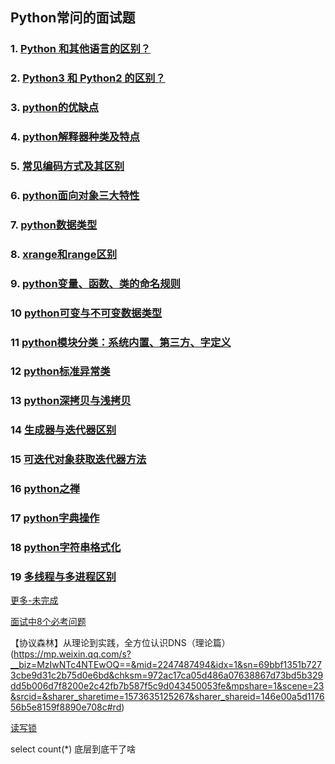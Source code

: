 ## Python常问的面试题
### 1. [Python 和其他语言的区别？](./谈谈Python和其他语言的区别.md)
### 2. [Python3 和 Python2 的区别？](./Python3和Python2的区别.md)
### 3. [python的优缺点](./python的优点和特点.md)
### 4. [python解释器种类及特点](./python解释器种类及特点.md)
### 5. [常见编码方式及其区别](./常用编码及其区别.md)
### 6. [python面向对象三大特性](./python面向对象三大特性.md)
### 7. [python数据类型](./python中数据类型.md)
### 8. [xrange和range区别](./xrange和range区别.md)
### 9. [python变量、函数、类的命名规则](https://github.com/2048JiaLi/PY3_privacy/blob/master/Python%E9%9D%A2%E8%AF%95/%E5%8F%98%E9%87%8F%E3%80%81%E5%87%BD%E6%95%B0%E3%80%81%E7%B1%BB%E7%9A%84%E5%91%BD%E5%90%8D%E8%A7%84%E5%88%99.md)
### 10 [python可变与不可变数据类型](./python可变与不可变数据类型.md)
### 11 [python模块分类：系统内置、第三方、字定义](./python模块分哪三类.md)
### 12 [python标准异常类](./python标准异常类.md)
### 13 [python深拷贝与浅拷贝](./python深拷贝和浅拷贝.md)
### 14 [生成器与迭代器区别](./迭代器与生成器区别.md)
### 15 [可迭代对象获取迭代器方法](./python可迭代对象怎么获取迭代器.md)
### 16 [python之禅](./python之禅.md)
### 17 [python字典操作](./python字典及操作.md)
### 18 [python字符串格式化](./python字符串格式化.md)
### 19 [多线程与多进程区别](./python多线程与多进程.md)


[更多-未完成](https://mp.weixin.qq.com/s?__biz=MzA5NzgzODI5NA==&mid=2454038411&idx=4&sn=4f58527fc56e4f14a06d793498102673&chksm=872bb232b05c3b24b4074a91aa471ed1ed352ac1252423947590074500596e064355b1ddb600&mpshare=1&scene=23&srcid=&sharer_sharetime=1573634707986&sharer_shareid=146e00a5d117656b5e8159f8890e708c#rd)

[面试中8个必考问题](https://mp.weixin.qq.com/s?__biz=MzAwOTQ4MzY1Nw==&mid=2247489178&idx=2&sn=08d53566b3aab7c17b3435d30cab2332&chksm=9b5fb27cac283b6a8cfdfcbac89800875d29ff3743c298a5575ff721224fab418140bff161c0&mpshare=1&scene=23&srcid=&sharer_sharetime=1573635038624&sharer_shareid=146e00a5d117656b5e8159f8890e708c#rd)

【协议森林】从理论到实践，全方位认识DNS（理论篇）(https://mp.weixin.qq.com/s?__biz=MzIwNTc4NTEwOQ==&mid=2247487494&idx=1&sn=69bbf1351b7273cbe9d31c2b75d0e6bd&chksm=972ac17ca05d486a07638867d73bd5b329dd5b006d7f8200e2c42fb7b587f5c9d043450053fe&mpshare=1&scene=23&srcid=&sharer_sharetime=1573635125267&sharer_shareid=146e00a5d117656b5e8159f8890e708c#rd)

[读写锁](https://mp.weixin.qq.com/s?__biz=MzU0OTE4MzYzMw==&mid=2247487666&idx=2&sn=26c83c020bc4a7d6525e280ead59b2b3&chksm=fbb2994cccc5105a5eb00b89125e5370068d38b635fb8ecad6d469cb0008940ac438b75c6950&mpshare=1&scene=23&srcid=&sharer_sharetime=1573634845437&sharer_shareid=146e00a5d117656b5e8159f8890e708c#rd)

select count(*) 底层到底干了啥 [](https://mp.weixin.qq.com/s?__biz=MzAwMjk5Mjk3Mw==&mid=2247487345&idx=2&sn=d05ff4d544961a94e079a70380746f7a&chksm=9ac0b153adb73845db6a8d048bf3712d98322e175bc09f55484944d7778b6a9a17780ab7e98d&mpshare=1&scene=23&srcid=&sharer_sharetime=1573634926435&sharer_shareid=146e00a5d117656b5e8159f8890e708c#rd)